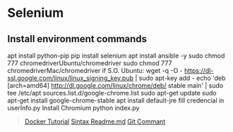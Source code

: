 # Selenium

## Install environment commands

apt install python-pip
pip install selenium
apt install ansible -y
sudo chmod 777 chromedriverUbuntu/chromedriver
sudo chmod 777 chromedriverMac/chromedriver
if S.O. Ubuntu:
  wget -q -O - https://dl-ssl.google.com/linux/linux_signing_key.pub | sudo apt-key add -
  echo 'deb [arch=amd64] http://dl.google.com/linux/chrome/deb/ stable main' | sudo tee /etc/apt sources.list.d/google-chrome.list
  sudo apt-get update
  sudo apt-get install google-chrome-stable
  apt install default-jre 
fill credencial in userInfo.py
Install Chromium
python index.py


> [Docker Tutorial](https://www.youtube.com/watch?v=tBfOHso1-6o&t=1s)
> [Sintax Readme.md](https://help.github.com/articles/basic-writing-and-formatting-syntax)
> [Git Commant](http://rogerdudler.github.io/git-guide/)

